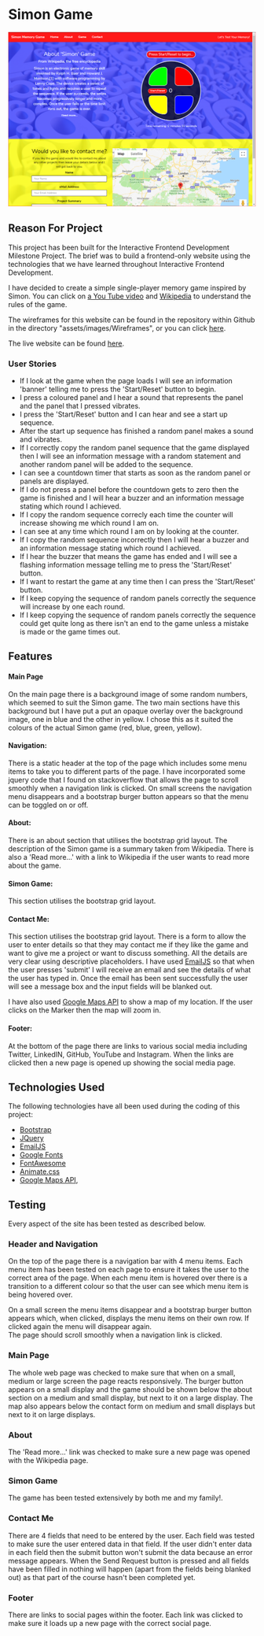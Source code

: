 # Simon Game

<img src="assets/images/Screen Print.png">

## Reason For Project

This project has been built for the Interactive Frontend Development Milestone Project. 
The brief was to build a frontend-only website using the technologies that we have learned throughout Interactive Frontend Development. 

I have decided to create a simple single-player memory game inspired by Simon. 
You can click on [a You Tube video](https://www.youtube.com/watch?v=1Yqj76Q4jJ4) and [Wikipedia](https://en.wikipedia.org/wiki/Simon_(game)) to understand the rules of the game. 

The wireframes for this website can be found in the repository within Github in the directory "assets/images/Wireframes", 
or you can click [here](https://github.com/darrenmessenger/simon-game/tree/master/assets/images/Wireframes).

The live website can be found [here](https://darrenmessenger.github.io/simon-game/).

### User Stories

- If I look at the game when the page loads I will see an information 'banner' telling me to press the 'Start/Reset' button to begin.  
- I press a coloured panel and I hear a sound that represents the panel and the panel that I pressed vibrates.
- I press the 'Start/Reset' button and I can hear and see a start up sequence. 
- After the start up sequence has finished a random panel makes a sound and vibrates. 
- If I correctly copy the random panel sequence that the game displayed then I will see an information message with a random statement and another random panel will be added to the sequence. 
- I can see a countdown timer that starts as soon as the random panel or panels are displayed. 
- If I do not press a panel before the countdown gets to zero then the game is finished and I will hear a buzzer and an information message stating which round I achieved. 
- If I copy the random sequence correcly each time the counter will increase showing me which round I am on. 
- I can see at any time which round I am on by looking at the counter. 
- If I copy the random sequence incorrectly then I will hear a buzzer and an information message stating which round I achieved. 
- If I hear the buzzer that means the game has ended and I will see a flashing information message telling me to press the 'Start/Reset' button.
- If I want to restart the game at any time then I can press the 'Start/Reset' button. 
- If I keep copying the sequence of random panels correctly the sequence will increase by one each round.
- If I keep copying the sequence of random panels correctly the sequence could get quite long as there isn't an end to the game unless a mistake is made or the game times out. 

## Features

#### Main Page
On the main page there is a background image of some random numbers, which seemed to suit the Simon game. 
The two main sections have this background but I have put a put an opaque overlay over the background image, one in blue and the other in yellow. 
I chose this as it suited the colours of the actual Simon game (red, blue, green, yellow).

#### Navigation:
There is a static header at the top of the page which includes some menu items to take you to different parts of the page. 
I have incorporated some jquery code that I found on stackoverflow that allows the page to scroll smoothly when a navigation link is clicked. 
On small screens the navigation menu disappears and a bootstrap burger button appears so that the menu can be toggled on or off. 

#### About:
There is an about section that utilises the bootstrap grid layout. The description of the Simon game is a summary taken from Wikipedia. 
There is also a 'Read more...' with a link to Wikipedia if the user wants to read more about the game. 

#### Simon Game:
This section utilises the bootstrap grid layout. 

#### Contact Me:
This section utilises the bootstrap grid layout. There is a form to allow the user to enter details so that they may contact me if they like the game and want to give me a project or want to discuss something.
All the details are very clear using descriptive placeholders. 
I have used [EmailJS](http://www.emailjs.com/) so that when the user presses 'submit' I will receive an email and see the details of what the user has typed in. 
Once the email has been sent successfully the user will see a message box and the input fields will be blanked out. 

I have also used [Google Maps API](https://developers.google.com/maps/documentation/javascript/tutorial) to show a map of my location. If the user clicks on the Marker then the map will zoom in. 

#### Footer:
At the bottom of the page there are links to various social media including Twitter, LinkedIN, GitHub, YouTube and Instagram. 
When the links are clicked then a new page is opened up showing the social media page. 

## Technologies Used

The following technologies have all been used during the coding of this project:

- [Bootstrap](https://getbootstrap.com/) 
- [JQuery](https://jquery.com/) 
- [EmailJS](http://www.emailjs.com/)
- [Google Fonts](https://fonts.google.com/)
- [FontAwesome](https://fontawesome.com/)
- [Animate.css](https://daneden.github.io/animate.css/)
- [Google Maps API](https://developers.google.com/maps/documentation/javascript/tutorial),


## Testing
Every aspect of the site has been tested as described below.

### Header and Navigation

On the top of the page there is a navigation bar with 4 menu items. Each menu item has been tested on each page to ensure it takes the user to the correct area of the page. 
When each menu item is hovered over there is a transition to a different colour so that the user can see which menu item is being hovered over. 

On a small screen the menu items disappear and a bootstrap burger button appears which, when clicked, displays the menu items on their own row. If clicked again the menu will disappear again.  
The page should scroll smoothly when a navigation link is clicked.

### Main Page

The whole web page was checked to make sure that when on a small, medium or large screen the page reacts responsively. 
The burger button appears on a small display and the game should be shown below the about section on a medium and small display, but next to it on a large display. 
The map also appears below the contact form on medium and small displays but next to it on large displays. 

### About

The 'Read more...' link was checked to make sure a new page was opened with the Wikipedia page. 

### Simon Game

The game has been tested extensively by both me and my family!.

### Contact Me

There are 4 fields that need to be entered by the user. Each field was tested to make sure the user entered data in that field. 
If the user didn't enter data in each field then the submit button won't submit the data because an error message appears. 
When the Send Request button is pressed and all fields have been filled in nothing will happen (apart from the fields being blanked out) as that part of the course hasn't been completed yet. 


### Footer

There are links to social pages within the footer. Each link was clicked to make sure it loads up a new page with the correct social page. 

